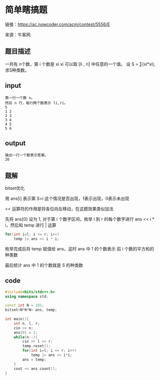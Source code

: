 # 简单瞎搞题

链接：https://ac.nowcoder.com/acm/contest/5556/E

来源：牛客网

## 题目描述

一共有 n个数，第 i 个数是 xi 
xi 可以取 [li , ri] 中任意的一个值。
设 S = ∑(xi*xi),求S种类数。
​
## input
```
第一行一个数 n。 
然后 n 行，每行两个数表示 li,ri。
5
1 2
2 3
3 4
4 5
5 6
```

## output

```
输出一行一个数表示答案。
26
```

## 题解

bitset优化

用 ans[i] 表示第 S=i 这个情况是否出现，1表示出现，0表示未出现

<< 运算符的作用是将各位向左移动，在这题效果类似加法

先将 ans[0] 设为 1, 对于第 i 个数字区间，枚举 l 到 r 的每个数字进行 ans << i * i，然后和 temp 进行 | 运算 

``` cpp
for(int i=l; i <= r; i++)
    temp |= ans << i * i;
```

枚举完成后将 temp 赋值给 ans，这时 ans 中 1 的个数表示 前 i 个数的平方和的种类数 

最后统计 ans 中 1 的个数就是 S 的种类数

## code

``` cpp
#include<bits/stdc++.h>
using namespace std;
 
const int N = 101;
bitset<N*N*N> ans, temp;
 
int main(){
    int n, l, r;
    cin >> n;
    ans[0] = 1;
    while(n--){
        cin >> l >> r;
        temp.reset();
        for(int i=l; i <= r; i++)
            temp |= ans << i*i;
        ans = temp;
    }
    cout << ans.count();
}
```